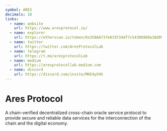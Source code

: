 ```yaml
---
symbol: ARES
decimals: 18
links:
  - name: website
    url: https://www.aresprotocol.io/
  - name: explorer
    url: https://etherscan.io/token/0x358AA737e033F34df7c54306960a38d09AaBd523
  - name: twitter
    url: https://twitter.com/AresProtocolLab
  - name: telegram
    url: https://t.me/aresprotocolLab
  - name: medium
    url: https://aresprotocollab.medium.com
  - name: discord
    url: https://discord.com/invite/MKE4yX4h
---
```


# Ares Protocol

A chain-verified decentralized cross-chain oracle service protocol to provide secure and reliable data services for the interconnection of the chain and the digital economy.
